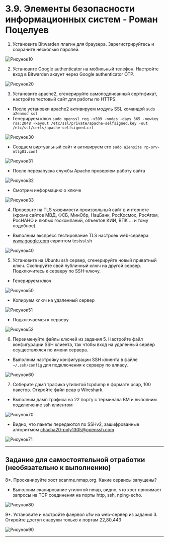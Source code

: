 # 3.9. Элементы безопасности информационных систем - Роман Поцелуев

1. Установите Bitwarden плагин для браузера. Зарегистрируйтесь и сохраните несколько паролей.

![Рисунок10](img/10.png)

2. Установите Google authenticator на мобильный телефон. Настройте вход в Bitwarden акаунт через Google authenticator OTP.

![Рисунок20](img/20.png)

3. Установите apache2, сгенерируйте самоподписанный сертификат, настройте тестовый сайт для работы по HTTPS.

  - После установки apache2 активируем модуль SSL командой `sudo a2enmod ssl`
  - Генерируем ключ `sudo openssl req -x509 -nodes -days 365 -newkey rsa:2048 -keyout /etc/ssl/private/apache-selfsigned.key -out /etc/ssl/certs/apache-selfsigned.crt`

![Рисунок30](img/30.png)

  - Создаем виртуальный сайт и активируем его `sudo a2ensite rp-srv-ntlg01.conf`

![Рисунок31](img/31.png)

  - После перезапуска службы Apache проверяем работу сайта

![Рисунок32](img/32.png)

  - Смотрим информацию о ключе

![Рисунок33](img/33.png)

4. Проверьте на TLS уязвимости произвольный сайт в интернете (кроме сайтов МВД, ФСБ, МинОбр, НацБанк, РосКосмос, РосАтом, РосНАНО и любых госкомпаний, объектов КИИ, ВПК ... и тому подобное).

  - Выполним экспресс тестирование TLS настроек web-сервера www.google.com скриптом testssl.sh

![Рисунок40](img/40.png)

5. Установите на Ubuntu ssh сервер, сгенерируйте новый приватный ключ. Скопируйте свой публичный ключ на другой сервер. Подключитесь к серверу по SSH-ключу.
 
  - Генерируем ключ

![Рисунок50](img/50.png)

  - Копируем ключ на удаленный сервер

![Рисунок51](img/51.png)

  - Подключаемся к серверу

![Рисунок52](img/52.png)

6. Переименуйте файлы ключей из задания 5. Настройте файл конфигурации SSH клиента, так чтобы вход на удаленный сервер осуществлялся по имени сервера.

  - Выполним настройку конфигурации SSH клиента в файле `~/.ssh/config` для подключения к серверу по алиасу.

![Рисунок60](img/60.png)

7. Соберите дамп трафика утилитой tcpdump в формате pcap, 100 пакетов. Откройте файл pcap в Wireshark.

  - Выполним дамп трафика на 22 порту с терминала ВМ и выполним подключение ssh клиентом

![Рисунок70](img/70.png)

  - Видно, что пакеты передаются по SSHv2, зашифрованные алгоритмом chacha20-poly1305@openssh.com

![Рисунок71](img/71.png)

 ---
## Задание для самостоятельной отработки (необязательно к выполнению)

8*. Просканируйте хост scanme.nmap.org. Какие сервисы запущены?

  - Выполним сканирование утилитой nmap, видно, что хост принимает запросы на ТCP соединения на порты http, ssh, nping-echo. 

![Рисунок80](img/80.png)

9*. Установите и настройте фаервол ufw на web-сервер из задания 3. Откройте доступ снаружи только к портам 22,80,443

![Рисунок90](img/90.png)

 ---
